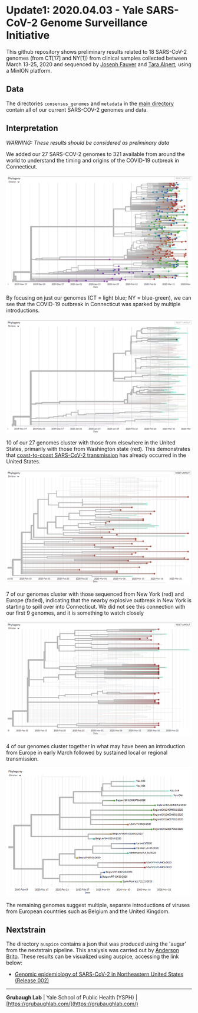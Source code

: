 # Update1: 2020.04.03 - Yale SARS-CoV-2 Genome Surveillance Initiative
This github repository shows preliminary results related to 18 SARS-CoV-2 genomes (from CT[17] and NY[1]) from clinical samples collected between March 13-25, 2020 and sequenced by [Joseph Fauver](https://twitter.com/JosephFauver) and [Tara Alpert](https://twitter.com/tdalpert), using a MinION platform.

## Data

The directories `consensus_genomes` and `metadata` in the [main directory](https://github.com/grubaughlab/CT-SARS-CoV-2) contain all of our current SARS-COV-2 genomes and data.

## Interpretation

*WARNING: These results should be considered as preliminary data*

We added our 27 SARS-COV-2 genomes to 321 available from around the world to understand the timing and origins of the COVID-19 outbreak in Connecticut.

![all genomes](all_genomes.png)

By focusing on just our genomes (CT = light blue; NY = blue-green), we can see that the COVID-19 outbreak in Connecticut was sparked by multiple introductions.

![Yale genomes](all_Yale.png)

10 of our 27 genomes cluster with those from elsewhere in the United States, primarily with those from Washington state (red). This demonstrates that [coast-to-coast SARS-CoV-2 transmission](https://www.medrxiv.org/content/10.1101/2020.03.25.20043828v1) has already occurred in the United States.

![Cluster 1](Yale_cluster1.png)

7 of our genomes cluster with those sequenced from New York (red) and Europe (faded), indicating that the nearby explosive outbreak in New York is starting to spill over into Connecticut. We did not see this connection with our first 9 genomes, and it is something to watch closely

![Cluster 2](Yale_cluster2.png)

4 of our genomes cluster together in what may have been an introduction from Europe in early March followed by sustained  local or regional transmission.

![Cluster 3](Yale_cluster3.png)

The remaining genomes suggest multiple, separate introductions of viruses from European countries such as Belgium and the United Kingdom.

## Nextstrain

The directory `auspice` contains a json that was produced using the 'augur' from the nextstrain pipeline. This analysis was carried out by [Anderson Brito](https://twitter.com/AndersonBrito_). These results can be visualized using auspice, accessing the link below:

* [Genomic epidemiology of SARS-CoV-2 in Northeastern United States (Release 002)](https://nextstrain.org/community/CT-SARS-CoV-2/update1)

---

**Grubaugh Lab** | Yale School of Public Health (YSPH) | [https://grubaughlab.com/](https://grubaughlab.com/)
